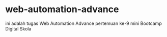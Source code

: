 # web-automation-advance

ini adalah tugas Web Automation Advance pertemuan ke-9 mini Bootcamp Digital Skola 
